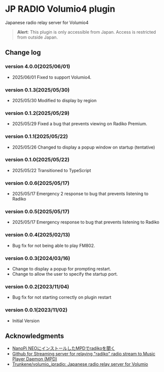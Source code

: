 # JP RADIO Volumio4 plugin
Japanese radio relay server for Volumio4

> **Alert**: This plugin is only accessible from Japan. Access is restricted from outside Japan.

## Change log
### version 4.0.0(2025/06/01)
+ 2025/06/01 Fixed to support Volumio4.
### version 0.1.3(2025/05/30)
+ 2025/05/30 Modified to display by region
### version 0.1.2(2025/05/29)
+ 2025/05/29 Fixed a bug that prevents viewing on Radiko Premium.
### version 0.1.1(2025/05/22)
+ 2025/05/26 Changed to display a popup window on startup (tentative)
### version 0.1.0(2025/05/22)
+ 2025/05/22 Transitioned to TypeScript
### version 0.0.6(2025/05/17)
+ 2025/05/17 Emergency 2 response to bug that prevents listening to Radiko
### version 0.0.5(2025/05/17)
+ 2025/05/17 Emergency response to bug that prevents listening to Radiko
### version 0.0.4(2025/02/13)
* Bug fix for not being able to play FM802.
### version 0.0.3(2024/03/16)
* Change to display a popup for prompting restart.
* Change to allow the user to specify the startup port.
### version 0.0.2(2023/11/04)
* Bug fix for not starting correctly on plugin restart
### version 0.0.1(2023/11/02)
* Initial Version

## Acknowledgments
* [NanoPi NEOにインストールしたMPDでradikoを聞く](http://burro.hatenablog.com/entry/2019/02/16/175836)
* [Github for Streaming server for relaying "radiko" radio stream to Music Player Daemon (MPD)](https://github.com/burrocargado/RadioRelayServer)
* [Trunkene/volumio_jpradio: Japanese radio relay server for Volumio](https://github.com/Trunkene/volumio_jpradio)